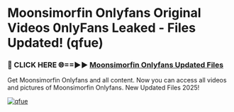 # Moonsimorfin Onlyfans Original Videos 0nlyFans Leaked - Files Updated! (qfue)

<h3>🔴 CLICK HERE 🌐==►► <a href="https://tinyurl.com/ehrbuxhb" rel="nofollow">Moonsimorfin Onlyfans Updated Files</a></h3>

Get Moonsimorfin Onlyfans and all content. Now you can access all videos and pictures of Moonsimorfin Onlyfans. New Updated Files 2025!

[![qfue](https://i.imgur.com/lVYEuWS.gif)](https://tinyurl.com/ehrbuxhb)
